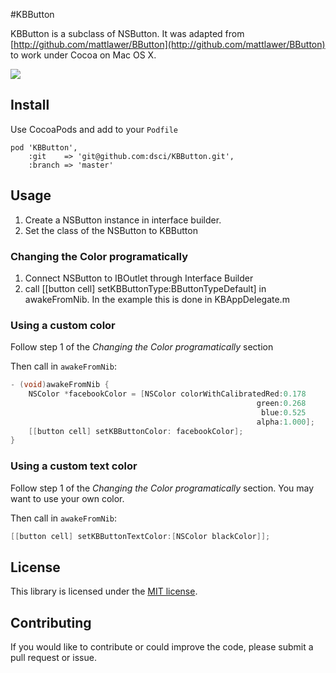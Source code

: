 #KBButton

KBButton is a subclass of NSButton. It was adapted from [http://github.com/mattlawer/BButton](http://github.com/mattlawer/BButton) to work under Cocoa on Mac OS X.

<img src="http://f.cl.ly/items/2R1h0D2R1j3J2K1Q371u/Screen%20Shot%202014-02-14%20at%2008.00.28.png" />

Install
-----

Use CocoaPods and add to your ```Podfile```

```
pod 'KBButton',
    :git    => 'git@github.com:dsci/KBButton.git',
    :branch => 'master'
```


Usage
-----

1. Create a NSButton instance in interface builder.
2. Set the class of the NSButton to KBButton

### Changing the Color programatically 

1. Connect NSButton to IBOutlet through Interface Builder
2. call [[button cell] setKBButtonType:BButtonTypeDefault] in awakeFromNib. In the example this is done in KBAppDelegate.m

### Using a custom color

Follow step 1 of the *Changing the Color programatically* section

Then call in ```awakeFromNib```:

```objective-c
- (void)awakeFromNib {
    NSColor *facebookColor = [NSColor colorWithCalibratedRed:0.178
                                                       green:0.268
                                                        blue:0.525
                                                       alpha:1.000];
	[[button cell] setKBButtonColor: facebookColor];   
}
```

### Using a custom text color

Follow step 1 of the *Changing the Color programatically* section. You may want to use your own color. 

Then call in ```awakeFromNib```:

```objective-c
[[button cell] setKBButtonTextColor:[NSColor blackColor]];
```


License
-------
This library is licensed under the [MIT license](https://github.com/dsci/KBButton/blob/master/MIT-LICENSE).

Contributing
------------
If you would like to contribute or could improve the code, please submit a pull request or issue.